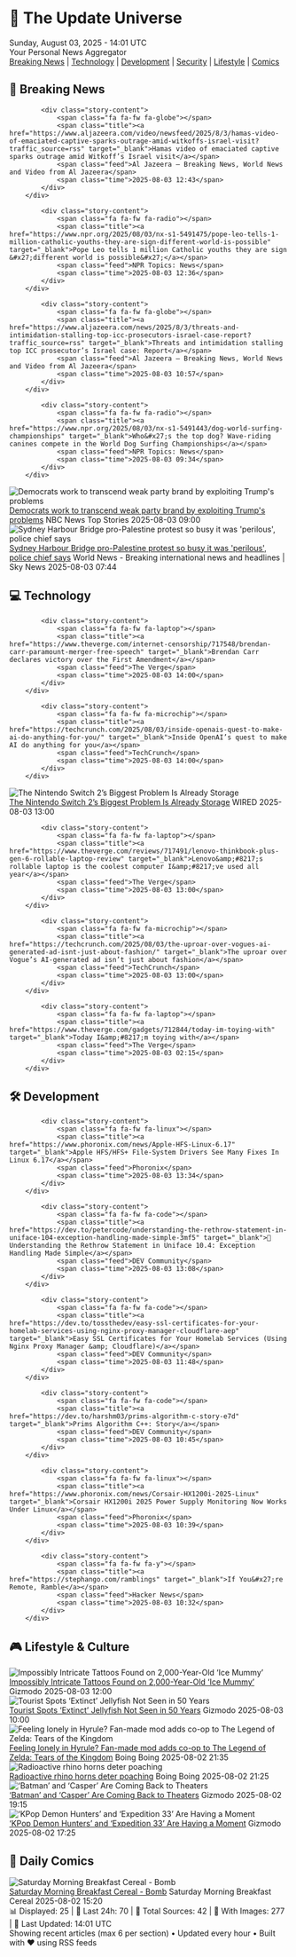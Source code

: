 <!-- Processing 54 RSS feeds at 2025-08-03 14:01:31 UTC -->
<!-- Processing: Saturday Morning Breakfast Cereal -->
<!-- Processing: Poorly Drawn Lines -->
<!-- Processing: Girl Genius -->
<!-- Processing: CNN Breaking News -->
<!-- Processing: Al Jazeera Breaking News -->
<!-- Processing: NPR News -->
<!-- Processing: CBC News -->
<!-- Error processing https://rss.cbc.ca/lineup/topstories.xml: The read operation timed out -->
<!-- Processing: TechCrunch -->
<!-- Processing: The Verge -->
<!-- Processing: Ars Technica -->
<!-- Processing: WIRED -->
<!-- Processing: StackOverflow Blog -->
<!-- Processing: Phoronix Linux News -->
<!-- Processing: OMG! Ubuntu -->
<!-- Processing: DistroWatch -->
<!-- Processing: Linux.com -->
<!-- Processing: Ubuntu Blog -->
<!-- Processing: GitHub Blog -->
<!-- Processing: Coding Horror -->
<!-- Processing: The Pragmatic Engineer -->
<!-- Processing: Lifehacker -->
<!-- Processing: Gizmodo -->
<!-- Processing: Kotaku -->
<!-- Processing: Schneier on Security -->
<!-- Generated 5 new posts out of 24 feeds processed -->
<div class="newspaper-header">
    <h1 class="newspaper-title">📰 The Update Universe</h1>
    <div class="newspaper-date">Sunday, August 03, 2025 - 14:01 UTC</div>
    <div class="newspaper-subtitle">Your Personal News Aggregator</div>
</div>

<div class="newspaper-nav">
    <a href="#breaking">Breaking News</a> |
    <a href="#tech">Technology</a> |
    <a href="#dev">Development</a> |
    <a href="#security">Security</a> |
    <a href="#lifestyle">Lifestyle</a> |
    <a href="#webcomics">Comics</a>
</div>

<div class="news-section breaking-news" id="breaking">
<h2 class="section-header">🚨 Breaking News</h2>
<div class="stories-container">
<div class="story">
            
            <div class="story-content">
                <span class="fa fa-fw fa-globe"></span>
                <span class="title"><a href="https://www.aljazeera.com/video/newsfeed/2025/8/3/hamas-video-of-emaciated-captive-sparks-outrage-amid-witkoffs-israel-visit?traffic_source=rss" target="_blank">Hamas video of emaciated captive sparks outrage amid Witkoff’s Israel visit</a></span>
                <span class="feed">Al Jazeera – Breaking News, World News and Video from Al Jazeera</span>
                <span class="time">2025-08-03 12:43</span>
            </div>
        </div>
<div class="story">
            
            <div class="story-content">
                <span class="fa fa-fw fa-radio"></span>
                <span class="title"><a href="https://www.npr.org/2025/08/03/nx-s1-5491475/pope-leo-tells-1-million-catholic-youths-they-are-sign-different-world-is-possible" target="_blank">Pope Leo tells 1 million Catholic youths they are sign &#x27;different world is possible&#x27;</a></span>
                <span class="feed">NPR Topics: News</span>
                <span class="time">2025-08-03 12:36</span>
            </div>
        </div>
<div class="story">
            
            <div class="story-content">
                <span class="fa fa-fw fa-globe"></span>
                <span class="title"><a href="https://www.aljazeera.com/news/2025/8/3/threats-and-intimidation-stalling-top-icc-prosecutors-israel-case-report?traffic_source=rss" target="_blank">Threats and intimidation stalling top ICC prosecutor’s Israel case: Report</a></span>
                <span class="feed">Al Jazeera – Breaking News, World News and Video from Al Jazeera</span>
                <span class="time">2025-08-03 10:57</span>
            </div>
        </div>
<div class="story">
            
            <div class="story-content">
                <span class="fa fa-fw fa-radio"></span>
                <span class="title"><a href="https://www.npr.org/2025/08/03/nx-s1-5491443/dog-world-surfing-championships" target="_blank">Who&#x27;s the top dog? Wave-riding canines compete in the World Dog Surfing Championships</a></span>
                <span class="feed">NPR Topics: News</span>
                <span class="time">2025-08-03 09:34</span>
            </div>
        </div>
<div class="story">
            <img src="https://media-cldnry.s-nbcnews.com/image/upload/t_fit_1500w/rockcms/2025-07/250729-midterms-landscape-jg-cf1943.jpg" alt="Democrats work to transcend weak party brand by exploiting Trump&#x27;s problems" class="story-image" loading="lazy" onerror="this.style.display='none'">
            <div class="story-content">
                <span class="fa fa-fw fa-broadcast-tower"></span>
                <span class="title"><a href="https://www.nbcnews.com/politics/2026-election/democrats-work-transcend-weak-party-brand-exploiting-trumps-problems-rcna221330" target="_blank">Democrats work to transcend weak party brand by exploiting Trump&#x27;s problems</a></span>
                <span class="feed">NBC News Top Stories</span>
                <span class="time">2025-08-03 09:00</span>
            </div>
        </div>
<div class="story">
            <img src="https://e3.365dm.com/25/08/1920x1080/skynews-protest-sydney_6981518.jpg?20250803095734" alt="Sydney Harbour Bridge pro-Palestine protest so busy it was &#x27;perilous&#x27;, police chief says" class="story-image" loading="lazy" onerror="this.style.display='none'">
            <div class="story-content">
                <span class="fa fa-fw fa-satellite"></span>
                <span class="title"><a href="https://news.sky.com/story/sydney-harbour-bridge-pro-palestine-protest-so-busy-it-was-perilous-police-chief-says-13406126" target="_blank">Sydney Harbour Bridge pro-Palestine protest so busy it was &#x27;perilous&#x27;, police chief says</a></span>
                <span class="feed">World News - Breaking international news and headlines | Sky News</span>
                <span class="time">2025-08-03 07:44</span>
            </div>
        </div>
</div>
</div>
<div class="news-section tech-news" id="tech">
<h2 class="section-header">💻 Technology</h2>
<div class="stories-container">
<div class="story">
            
            <div class="story-content">
                <span class="fa fa-fw fa-laptop"></span>
                <span class="title"><a href="https://www.theverge.com/internet-censorship/717548/brendan-carr-paramount-merger-free-speech" target="_blank">Brendan Carr declares victory over the First Amendment</a></span>
                <span class="feed">The Verge</span>
                <span class="time">2025-08-03 14:00</span>
            </div>
        </div>
<div class="story">
            
            <div class="story-content">
                <span class="fa fa-fw fa-microchip"></span>
                <span class="title"><a href="https://techcrunch.com/2025/08/03/inside-openais-quest-to-make-ai-do-anything-for-you/" target="_blank">Inside OpenAI’s quest to make AI do anything for you</a></span>
                <span class="feed">TechCrunch</span>
                <span class="time">2025-08-03 14:00</span>
            </div>
        </div>
<div class="story">
            <img src="https://media.wired.com/photos/688cf4bcb961a04b338b3f70/master/pass/nintendo-switch-storage-gear-2207677079-1499849317.jpg" alt="The Nintendo Switch 2’s Biggest Problem Is Already Storage" class="story-image" loading="lazy" onerror="this.style.display='none'">
            <div class="story-content">
                <span class="fa fa-fw fa-bolt"></span>
                <span class="title"><a href="https://www.wired.com/story/nintendo-switch-2-biggest-problem-is-already-storage/" target="_blank">The Nintendo Switch 2’s Biggest Problem Is Already Storage</a></span>
                <span class="feed">WIRED</span>
                <span class="time">2025-08-03 13:00</span>
            </div>
        </div>
<div class="story">
            
            <div class="story-content">
                <span class="fa fa-fw fa-laptop"></span>
                <span class="title"><a href="https://www.theverge.com/reviews/717491/lenovo-thinkbook-plus-gen-6-rollable-laptop-review" target="_blank">Lenovo&amp;#8217;s rollable laptop is the coolest computer I&amp;#8217;ve used all year</a></span>
                <span class="feed">The Verge</span>
                <span class="time">2025-08-03 13:00</span>
            </div>
        </div>
<div class="story">
            
            <div class="story-content">
                <span class="fa fa-fw fa-microchip"></span>
                <span class="title"><a href="https://techcrunch.com/2025/08/03/the-uproar-over-vogues-ai-generated-ad-isnt-just-about-fashion/" target="_blank">The uproar over Vogue’s AI-generated ad isn’t just about fashion</a></span>
                <span class="feed">TechCrunch</span>
                <span class="time">2025-08-03 13:00</span>
            </div>
        </div>
<div class="story">
            
            <div class="story-content">
                <span class="fa fa-fw fa-laptop"></span>
                <span class="title"><a href="https://www.theverge.com/gadgets/712844/today-im-toying-with" target="_blank">Today I&amp;#8217;m toying with</a></span>
                <span class="feed">The Verge</span>
                <span class="time">2025-08-03 02:15</span>
            </div>
        </div>
</div>
</div>
<div class="news-section dev-news" id="dev">
<h2 class="section-header">🛠️ Development</h2>
<div class="stories-container">
<div class="story">
            
            <div class="story-content">
                <span class="fa fa-fw fa-linux"></span>
                <span class="title"><a href="https://www.phoronix.com/news/Apple-HFS-Linux-6.17" target="_blank">Apple HFS/HFS+ File-System Drivers See Many Fixes In Linux 6.17</a></span>
                <span class="feed">Phoronix</span>
                <span class="time">2025-08-03 13:34</span>
            </div>
        </div>
<div class="story">
            
            <div class="story-content">
                <span class="fa fa-fw fa-code"></span>
                <span class="title"><a href="https://dev.to/petercode/understanding-the-rethrow-statement-in-uniface-104-exception-handling-made-simple-3mf5" target="_blank">🔄 Understanding the Rethrow Statement in Uniface 10.4: Exception Handling Made Simple</a></span>
                <span class="feed">DEV Community</span>
                <span class="time">2025-08-03 13:08</span>
            </div>
        </div>
<div class="story">
            
            <div class="story-content">
                <span class="fa fa-fw fa-code"></span>
                <span class="title"><a href="https://dev.to/tossthedev/easy-ssl-certificates-for-your-homelab-services-using-nginx-proxy-manager-cloudflare-aep" target="_blank">Easy SSL Certificates for Your Homelab Services (Using Nginx Proxy Manager &amp; Cloudflare)</a></span>
                <span class="feed">DEV Community</span>
                <span class="time">2025-08-03 11:48</span>
            </div>
        </div>
<div class="story">
            
            <div class="story-content">
                <span class="fa fa-fw fa-code"></span>
                <span class="title"><a href="https://dev.to/harshm03/prims-algorithm-c-story-e7d" target="_blank">Prims Algorithm C++: Story</a></span>
                <span class="feed">DEV Community</span>
                <span class="time">2025-08-03 10:45</span>
            </div>
        </div>
<div class="story">
            
            <div class="story-content">
                <span class="fa fa-fw fa-linux"></span>
                <span class="title"><a href="https://www.phoronix.com/news/Corsair-HX1200i-2025-Linux" target="_blank">Corsair HX1200i 2025 Power Supply Monitoring Now Works Under Linux</a></span>
                <span class="feed">Phoronix</span>
                <span class="time">2025-08-03 10:39</span>
            </div>
        </div>
<div class="story">
            
            <div class="story-content">
                <span class="fa fa-fw fa-y"></span>
                <span class="title"><a href="https://stephango.com/ramblings" target="_blank">If You&#x27;re Remote, Ramble</a></span>
                <span class="feed">Hacker News</span>
                <span class="time">2025-08-03 10:32</span>
            </div>
        </div>
</div>
</div>
<div class="news-section lifestyle-news" id="lifestyle">
<h2 class="section-header">🎮 Lifestyle & Culture</h2>
<div class="stories-container">
<div class="story">
            <img src="https://gizmodo.com/app/uploads/2025/08/mummytat.jpg" alt="Impossibly Intricate Tattoos Found on 2,000-Year-Old ‘Ice Mummy’" class="story-image" loading="lazy" onerror="this.style.display='none'">
            <div class="story-content">
                <span class="fa fa-fw fa-computer"></span>
                <span class="title"><a href="https://gizmodo.com/impossibly-intricate-tattoos-found-on-2000-year-old-ice-mummy-2000637883" target="_blank">Impossibly Intricate Tattoos Found on 2,000-Year-Old ‘Ice Mummy’</a></span>
                <span class="feed">Gizmodo</span>
                <span class="time">2025-08-03 12:00</span>
            </div>
        </div>
<div class="story">
            <img src="https://gizmodo.com/app/uploads/2025/08/Depastrum-extinct-jellyfish.jpg" alt="Tourist Spots ‘Extinct’ Jellyfish Not Seen in 50 Years" class="story-image" loading="lazy" onerror="this.style.display='none'">
            <div class="story-content">
                <span class="fa fa-fw fa-computer"></span>
                <span class="title"><a href="https://gizmodo.com/tourist-spots-extinct-jellyfish-not-seen-in-50-years-2000638048" target="_blank">Tourist Spots ‘Extinct’ Jellyfish Not Seen in 50 Years</a></span>
                <span class="feed">Gizmodo</span>
                <span class="time">2025-08-03 10:00</span>
            </div>
        </div>
<div class="story">
            <img src="https://i0.wp.com/boingboing.net/wp-content/uploads/2019/09/legend-of-zelda-breath-of-the-wild-game-of-the-year-dice-2018.jpg?fit=1920%2C1080&amp;quality=60&amp;ssl=1" alt="Feeling lonely in Hyrule? Fan-made mod adds co-op to The Legend of Zelda: Tears of the Kingdom" class="story-image" loading="lazy" onerror="this.style.display='none'">
            <div class="story-content">
                <span class="fa fa-fw fa-arrow-right"></span>
                <span class="title"><a href="https://boingboing.net/2025/08/02/feeling-lonely-in-hyrule-fan-made-mod-adds-co-op-to-the-legend-of-zelda-tears-of-the-kingdom.html" target="_blank">Feeling lonely in Hyrule? Fan-made mod adds co-op to The Legend of Zelda: Tears of the Kingdom</a></span>
                <span class="feed">Boing Boing</span>
                <span class="time">2025-08-02 21:35</span>
            </div>
        </div>
<div class="story">
            <img src="https://i0.wp.com/boingboing.net/wp-content/uploads/2025/08/Image-Gunter-Nuyts-Shutterstock.jpg?fit=1080%2C607&amp;quality=60&amp;ssl=1" alt="Radioactive rhino horns deter poaching" class="story-image" loading="lazy" onerror="this.style.display='none'">
            <div class="story-content">
                <span class="fa fa-fw fa-arrow-right"></span>
                <span class="title"><a href="https://boingboing.net/2025/08/02/radioactive-rhino-horns-deter-poaching.html" target="_blank">Radioactive rhino horns deter poaching</a></span>
                <span class="feed">Boing Boing</span>
                <span class="time">2025-08-02 21:25</span>
            </div>
        </div>
<div class="story">
            <img src="https://gizmodo.com/app/uploads/2025/08/batman89.jpg" alt="‘Batman’ and ‘Casper’ Are Coming Back to Theaters" class="story-image" loading="lazy" onerror="this.style.display='none'">
            <div class="story-content">
                <span class="fa fa-fw fa-computer"></span>
                <span class="title"><a href="https://gizmodo.com/batman-and-casper-are-coming-back-to-theaters-2000638303" target="_blank">‘Batman’ and ‘Casper’ Are Coming Back to Theaters</a></span>
                <span class="feed">Gizmodo</span>
                <span class="time">2025-08-02 19:15</span>
            </div>
        </div>
<div class="story">
            <img src="https://gizmodo.com/app/uploads/2025/06/Kpop-Demon-Hunters-Huntrix-Netflix.jpg" alt="‘KPop Demon Hunters’ and ‘Expedition 33’ Are Having a Moment" class="story-image" loading="lazy" onerror="this.style.display='none'">
            <div class="story-content">
                <span class="fa fa-fw fa-computer"></span>
                <span class="title"><a href="https://gizmodo.com/kpop-demon-hunters-and-expedition-33-are-having-a-moment-2000637221" target="_blank">‘KPop Demon Hunters’ and ‘Expedition 33’ Are Having a Moment</a></span>
                <span class="feed">Gizmodo</span>
                <span class="time">2025-08-02 17:25</span>
            </div>
        </div>
</div>
</div>
<div class="news-section webcomics-section" id="webcomics">
<h2 class="section-header">🎨 Daily Comics</h2>
<div class="stories-container">
<div class="story">
            <img src="https://www.smbc-comics.com/comics/1753766563-20250802.png" alt="Saturday Morning Breakfast Cereal - Bomb" class="story-image" loading="lazy" onerror="this.style.display='none'">
            <div class="story-content">
                <span class="fa fa-fw fa-smile"></span>
                <span class="title"><a href="https://www.smbc-comics.com/comic/bomb" target="_blank">Saturday Morning Breakfast Cereal - Bomb</a></span>
                <span class="feed">Saturday Morning Breakfast Cereal</span>
                <span class="time">2025-08-02 15:20</span>
            </div>
        </div>
</div>
</div>

<div class="newspaper-footer">
    <div class="stats">
        📊 Displayed: 25 | 📅 Last 24h: 70 | 📡 Total Sources: 42 | 📸 With Images: 277 |
        🔄 Last Updated: 14:01 UTC
    </div>
    <div class="footer-note">
        Showing recent articles (max 6 per section) • Updated every hour • Built with ❤️ using RSS feeds
    </div>
</div>
